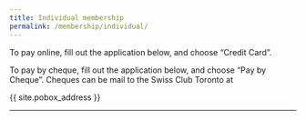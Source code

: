 ```yaml
---
title: Individual membership
permalink: /membership/individual/
---
```


To pay online, fill out the application below, and choose “Credit Card”.

To pay by cheque, fill out the application below, and choose “Pay by Cheque”.
Cheques can be mail to the Swiss Club Toronto at

{{ site.pobox_address }}

---

<script
  src="https://memberservices.membee.com/feeds/Profile/ProfileScript.ashx?cid=1568&pid=2801" 
  type="text/javascript">
</script>

